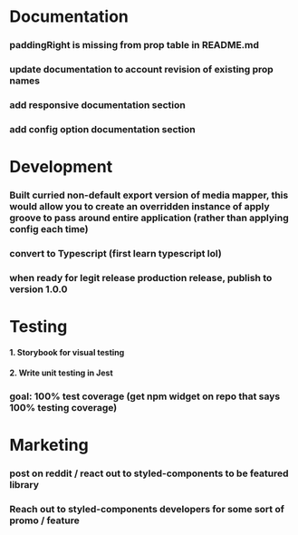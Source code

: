 # Documentation
### paddingRight is missing from prop table in README.md
### update documentation to account revision of existing prop names
### add responsive documentation section
### add config option documentation section

# Development
### Built curried non-default export version of media mapper, this would allow you to create an overridden instance of apply groove to pass around entire application (rather than applying config each time)
### convert to Typescript (first learn typescript lol)
### when ready for legit release production release, publish to version 1.0.0

# Testing
#### 1. Storybook for visual testing
#### 2. Write unit testing in Jest
### goal: 100% test coverage (get npm widget on repo that says 100% testing coverage)

# Marketing
### post on reddit / react out to styled-components to be featured library
### Reach out to styled-components developers for some sort of promo / feature 

